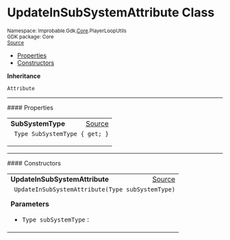 
# UpdateInSubSystemAttribute Class
<sup>
Namespace: Improbable.Gdk.<a href="{{urlRoot}}/api/core-index">Core</a>.PlayerLoopUtils<br/>
GDK package: Core<br/>
<a href="https://www.github.com/spatialos/gdk-for-unity/blob/06858069/workers/unity/Packages/io.improbable.gdk.core/Utility/PlayerLoopUtils.cs/#L15">Source</a>
<style>
a code {
                    padding: 0em 0.25em!important;
}
code {
                    background-color: #ffffff!important;
}
</style>
</sup>
<nav id="pageToc" class="page-toc"><ul><li><a href="#properties">Properties</a>
<li><a href="#constructors">Constructors</a>
</ul></nav>



</p>

<b>Inheritance</b>

<code>Attribute</code>








</p>
<hr style="width:100%; border-top-color:#d8d8d8" />
#### Properties


</p>




<table width="100%">
    <tr>
        <td style="border-right:none"><b>SubSystemType</b></td>
        <td style="border-left:none; text-align:right"><a href="https://www.github.com/spatialos/gdk-for-unity/blob/06858069/workers/unity/Packages/io.improbable.gdk.core/Utility/PlayerLoopUtils.cs/#L17">Source</a></td>
    </tr>
    <tr>
        <td colspan="2">
<code> Type SubSystemType { get; }</code></p>



</td>
    </tr>
</table>





</p>
<hr style="width:100%; border-top-color:#d8d8d8" />
#### Constructors


</p>




<table width="100%">
    <tr>
        <td style="border-right:none"><b>UpdateInSubSystemAttribute</b></td>
        <td style="border-left:none; text-align:right"><a href="https://www.github.com/spatialos/gdk-for-unity/blob/06858069/workers/unity/Packages/io.improbable.gdk.core/Utility/PlayerLoopUtils.cs/#L19">Source</a></td>
    </tr>
    <tr>
        <td colspan="2">
<code> UpdateInSubSystemAttribute(Type subSystemType)</code></p>



</p>

<b>Parameters</b>

<ul>
<li><code>Type subSystemType</code> : </li>
</ul>





</td>
    </tr>
</table>






